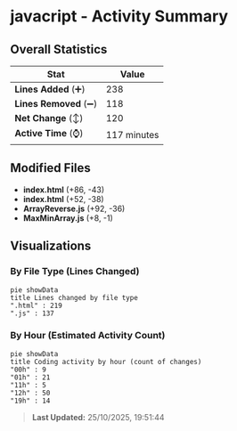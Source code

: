 # javacript - Activity Summary 

## Overall Statistics

| Stat                   | Value                                                             |
| ---------------------- | ----------------------------------------------------------------- |
| **Lines Added** (➕)   | 238                                          |
| **Lines Removed** (➖) | 118                                        |
| **Net Change** (↕)    | 120                |
| **Active Time** (⌚)   | 117 minutes |


## Modified Files
- **index.html** (+86, -43)
- **index.html** (+52, -38)
- **ArrayReverse.js** (+92, -36)
- **MaxMinArray.js** (+8, -1)

## Visualizations

### By File Type (Lines Changed)

```mermaid
pie showData
title Lines changed by file type
".html" : 219
".js" : 137
```

### By Hour (Estimated Activity Count)

```mermaid
pie showData
title Coding activity by hour (count of changes)
"00h" : 9
"01h" : 21
"11h" : 5
"12h" : 50
"19h" : 14
```


> **Last Updated:** 25/10/2025, 19:51:44